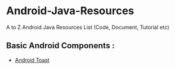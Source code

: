 # Android-Java-Resources
A to Z Android Java Resources List (Code, Document, Tutorial etc)

## Basic Android Components :

- [Android Toast](https://github.com/SuryaKarmakar/AndroidJava-Toast)
